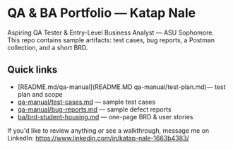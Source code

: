 # QA & BA Portfolio — Katap Nale

Aspiring QA Tester & Entry-Level Business Analyst — ASU Sophomore.  
This repo contains sample artifacts: test cases, bug reports, a Postman collection, and a short BRD.

## Quick links
- [README.md/qa-manual](README.MD qa-manual/test-plan.md)— test plan and scope
- [qa-manual/test-cases.md](qa-manual/test-cases.md) — sample test cases
- [qa-manual/bug-reports.md](qa-manual/bug-reports.md) — sample defect reports
- [ba/brd-student-housing.md](ba/brd-student-housing.md) — one-page BRD & user stories


If you'd like to review anything or see a walkthrough, message me on LinkedIn: https://www.linkedin.com/in/katap-nale-1663b4383/

